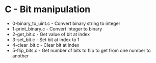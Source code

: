 # C - Bit manipulation
- 0-binary_to_uint.c - Convert binary string to integer
- 1-print_binary.c - Convert integer to binary
- 2-get_bit.c - Get value of bit at index
- 3-set_bit.c - Set bit at index to 1
- 4-clear_bit.c - Clear bit at index
- 5-flip_bits.c - Get number of bits to flip to get from one number to another
